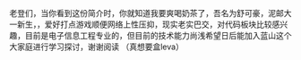 老登们，当你看到这份简介时，你就知道我要爽喝奶茶了，吾名为舒可豪，泥邮大一新生，，爱好打点游戏顺便网络上性压抑，现实老实巴交，对代码板块比较感兴趣，目前是电子信息工程专业的，但目前的技术能力尚浅希望日后能加入蓝山这个大家庭进行学习探讨，谢谢阅读 （真想要盒leva）
